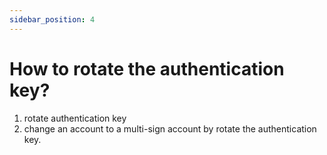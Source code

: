 ```yaml
--- 
sidebar_position: 4
---
```


# How to rotate the authentication key?

1. rotate authentication key
2. change an account to a multi-sign account by rotate the authentication key.